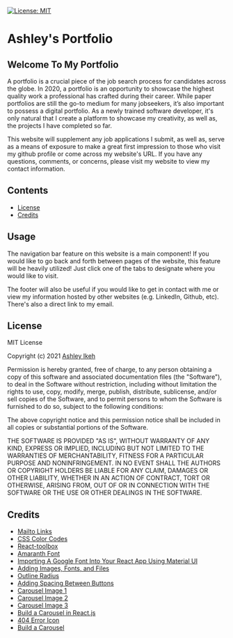 [![License: MIT](https://img.shields.io/badge/License-MIT-yellow.svg)](https://opensource.org/licenses/MIT) 
# Ashley's Portfolio


## Welcome To My Portfolio

A portfolio is a crucial piece of the job search process for candidates across the globe. In 2020, a portfolio is an opportunity to showcase the highest quality work a professional has crafted during their career.
While paper portfolios are still the go-to medium for many jobseekers, it’s also important to possess a digital portfolio. As a newly trained software developer, it's only natural that I create a platform to showcase my creativity, as well as, the projects I have completed so far.

This website will supplement any job applications I submit, as well as, serve as a means of exposure to make a great first impression to those who visit my github profile or come across my website's URL. If you have any questions, comments, or concerns, please visit my website to view my contact information.

## Contents

* [License](#license)
* [Credits](#credits)

## Usage

The navigation bar feature on this website is a main component! If you would like to go back and forth between pages of the website, this feature will be heavily utilized!
Just click one of the tabs to designate where you would like to visit. 

The footer will also be useful if you would like to get in contact with me or view my information hosted by other websites (e.g. LinkedIn, Github, etc). There's also a direct link to my  email.


## License

MIT License

Copyright (c) 2021 [Ashley Ikeh](https://github.com/Aikeh2021)

Permission is hereby granted, free of charge, to any person obtaining a copy
of this software and associated documentation files (the "Software"), to deal
in the Software without restriction, including without limitation the rights
to use, copy, modify, merge, publish, distribute, sublicense, and/or sell
copies of the Software, and to permit persons to whom the Software is
furnished to do so, subject to the following conditions:

The above copyright notice and this permission notice shall be included in all
copies or substantial portions of the Software.

THE SOFTWARE IS PROVIDED "AS IS", WITHOUT WARRANTY OF ANY KIND, EXPRESS OR
IMPLIED, INCLUDING BUT NOT LIMITED TO THE WARRANTIES OF MERCHANTABILITY,
FITNESS FOR A PARTICULAR PURPOSE AND NONINFRINGEMENT. IN NO EVENT SHALL THE
AUTHORS OR COPYRIGHT HOLDERS BE LIABLE FOR ANY CLAIM, DAMAGES OR OTHER
LIABILITY, WHETHER IN AN ACTION OF CONTRACT, TORT OR OTHERWISE, ARISING FROM,
OUT OF OR IN CONNECTION WITH THE SOFTWARE OR THE USE OR OTHER DEALINGS IN THE
SOFTWARE.

## Credits

* [Mailto Links](https://css-tricks.com/snippets/html/mailto-links/)
* [CSS Color Codes](https://www.rapidtables.com/web/css/css-color.html)
* [React-toolbox](https://github.com/react-toolbox/react-toolbox/issues/971)
* [Amaranth Font](https://fonts.google.com/specimen/Amaranth?preview.text_type=custom&sidebar.open=true&selection.family=Amaranth)
* [Importing A Google Font Into Your React App Using Material UI](https://medium.com/@weberzt/importing-a-google-font-into-your-react-app-using-material-ui-773760ded532)
* [Adding Images, Fonts, and Files](https://create-react-app.dev/docs/adding-images-fonts-and-files/)
* [Outline Radius](https://stackoverflow.com/questions/5394116/outline-radius)
* [Adding Spacing Between Buttons](http://jsfiddle.net/Simo990/dTmy6/1/)
* [Carousel Image 1](https://unsplash.com/photos/EhTcC9sYXsw)
* [Carousel Image 2](https://unsplash.com/photos/Skf7HxARcoc)
* [Carousel Image 3](https://unsplash.com/photos/rg1y72eKw6o)
* [Build a Carousel in React.js](https://www.youtube.com/watch?v=Tdpq-9XYoNM)
* [404 Error Icon](https://www.freepik.com/free-icon/error-404_878044.htm)
* [Build a Carousel](https://react-bootstrap.github.io/components/carousel/)


